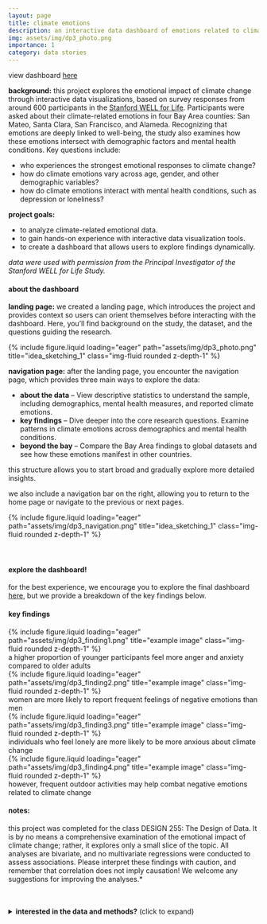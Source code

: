 ```yaml
---
layout: page
title: climate emotions
description: an interactive data dashboard of emotions related to climate change
img: assets/img/dp3_photo.png
importance: 1
category: data stories
---
```

view dashboard [here](https://www.canva.com/design/DAGGXjPLkJo/-h-8claFSXw53Lct9OOoZw/view?utm_content=DAGGXjPLkJo&utm_campaign=designshare&utm_medium=link2&utm_source=uniquelinks&utlId=h894bbca54f#1)

**background:** this project explores the emotional impact of climate change through interactive data visualizations, based on survey responses from around 600 participants in the [Stanford WELL for Life](https://med.stanford.edu/wellforlife.html). Participants were asked about their climate-related emotions in four Bay Area counties: San Mateo, Santa Clara, San Francisco, and Alameda. Recognizing that emotions are deeply linked to well-being, the study also examines how these emotions intersect with demographic factors and mental health conditions. Key questions include:
* who experiences the strongest emotional responses to climate change?
* how do climate emotions vary across age, gender, and other demographic variables?
* how do climate emotions interact with mental health conditions, such as depression or loneliness?

**project goals:**
* to analyze climate-related emotional data.
* to gain hands-on experience with interactive data visualization tools.
* to create a dashboard that allows users to explore findings dynamically.

*data were used with permission from the Principal Investigator of the Stanford WELL for Life Study.*


#### **about the dashboard**
**landing page:** we created a landing page, which introduces the project and provides context so users can orient themselves before interacting with the dashboard. Here, you’ll find background on the study, the dataset, and the questions guiding the research.
<div class="row">
    <div class="col-sm mt-3 mt-md-0">
        {% include figure.liquid loading="eager" path="assets/img/dp3_photo.png" title="idea_sketching_1" class="img-fluid rounded z-depth-1" %}
    </div>
</div>

**navigation page:** after the landing page, you encounter the navigation page, which provides three main ways to explore the data:
* **about the data** – View descriptive statistics to understand the sample, including demographics, mental health measures, and reported climate emotions.
* **key findings** – Dive deeper into the core research questions. Examine patterns in climate emotions across demographics and mental health conditions.
* **beyond the bay** – Compare the Bay Area findings to global datasets and see how these emotions manifest in other countries.

this structure allows you to start broad and gradually explore more detailed insights.

we also include a navigation bar on the right, allowing you to return to the home page or navigate to the previous or next pages.

<div class="row">
    <div class="col-sm mt-3 mt-md-0">
        {% include figure.liquid loading="eager" path="assets/img/dp3_navigation.png" title="idea_sketching_1" class="img-fluid rounded z-depth-1" %}
    </div>
</div>

<br>
<br>

#### **explore the dashboard!**
for the best experience, we encourage you to explore the final dashboard <a href="https:&#x2F;&#x2F;www.canva.com&#x2F;design&#x2F;DAGGXjPLkJo&#x2F;BEVKalEE8R8GS7VCBA0LFA&#x2F;view?utm_content=DAGGXjPLkJo&amp;utm_campaign=designshare&amp;utm_medium=embeds&amp;utm_source=link" target="_blank" rel="noopener">here</a>, but we provide a breakdown of the key findings below.

#### key findings
<div class="row">
    <div class="col-sm mt-3 mt-md-0">
        {% include figure.liquid loading="eager" path="assets/img/dp3_finding1.png" title="example image" class="img-fluid rounded z-depth-1" %}
        <div class="caption mt-2">a higher proportion of younger participants feel more anger and anxiety compared to older adults</div>
    </div>
    <div class="col-sm mt-3 mt-md-0">
        {% include figure.liquid loading="eager" path="assets/img/dp3_finding2.png" title="example image" class="img-fluid rounded z-depth-1" %}
        <div class="caption mt-2">women are more likely to report frequent feelings of negative emotions than men</div>
    </div>
</div>
<div class="row">
    <div class="col-sm mt-3 mt-md-0">
        {% include figure.liquid loading="eager" path="assets/img/dp3_finding3.png" title="example image" class="img-fluid rounded z-depth-1" %}
        <div class="caption mt-2">individuals who feel lonely are more likely to be more anxious about climate change</div>
    </div>
    <div class="col-sm mt-3 mt-md-0">
        {% include figure.liquid loading="eager" path="assets/img/dp3_finding4.png" title="example image" class="img-fluid rounded z-depth-1" %}
        <div class="caption mt-2">however, frequent outdoor activities may help combat negative emotions related to climate change</div>
    </div>
</div>

#### notes:
this project was completed for the class DESIGN 255: The Design of Data. It is by no means a comprehensive examination of the emotional impact of climate change; rather, it explores only a small slice of the topic. All analyses are bivariate, and no multivariate regressions were conducted to assess associations. Please interpret these findings with caution, and remember that correlation does not imply causation! We welcome any suggestions for improving the analyses.*

<br>
<br>

<details>
  <summary><strong>interested in the data and methods?</strong> (click to expand)</summary>

  <p><em>descriptive analyses were conducted in R, and data visualizations were made using Flourish.</em></p>

  <strong>data and information sources:</strong>
  <ul>
    <li><a href="https://med.stanford.edu/wellforlife.html">Stanford WELL for Life (US data)</a></li>
    <li>Hickman, C., et al. (2021). Climate anxiety in children and young people and their beliefs about government responses to climate change: a global survey. <a href="https://www.thelancet.com/journals/lanplh/article/PIIS2542-5196(21)00278-3/fulltext#seccestitle80">The Lancet Planetary Health</a></li>
    <li>A Guide to Climate Emotions by the <a href="https://www.climatementalhealth.net/wheel">Climate Mental Health Network</a></li>
  </ul>

  <strong>measures:</strong>
  <ul>
    <li>
      <u>climate emotions:</u>
      <p>depending on the use case, we categorized the responses for each climate emotion in the following ways:</p>
      <ul>
        <li>Original: (1) Never, (2) Almost Never, (3) Sometimes, (4) Fairly Often, (5) Very Often</li>
        <li>Method A: (1) Never or Almost Never, (2) Sometimes, (3) Fairly Often or Very Often</li>
        <li>Method B: (1) Yes (Sometimes or Fairly Often or Very Often), (2) No (Almost Never or Never)</li>
      </ul>
    </li>
    <li>
      <u>clinical depression:</u>
      <p>“Have you ever been told by a doctor or other health professional that you had or have depression?”</p>
      <ul>
        <li>(1) Yes, (0) No, (2) Don’t know</li>
      </ul>
    </li>
    <li>
      <u>UCLA Loneliness Scale:</u>
      <p>“During the last two weeks, how often did you feel…”</p>
      <ul>
        <li>…that you lacked companionship?</li>
        <li>…left out?</li>
        <li>…isolated from others?</li>
      </ul>
      <p>Scoring: sum all three items, 3–5 = Not Lonely and 6–9 = Lonely</p>
    </li>
    <li>
      <u>Exposure to Nature:</u>
      <p>“How often did you do something outside for a period of time lasting more than 10 minutes?”</p>
      <ul>
        <li>(1) Never, (2) Almost Never, (3) Sometimes, (4) Fairly Often, (5) Very Often</li>
      </ul>
    </li>
  </ul>

</details>
